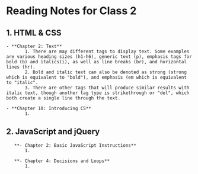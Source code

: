 # Reading Notes for Class 2
  ## 1. HTML & CSS
    - **Chapter 2: Text**
           1. There are may different tags to display text. Some examples are various heading sizes (h1-h6), generic text (p), emphasis tags for bold (b) and italics(i), as well as line breaks (br), and horizontal lines (hr).
           2. Bold and italic text can also be denoted as strong (strong which is equivalent to "bold"), and emphasis (em which is equivalent to "italic". 
           3. There are other tags that will produce similar results with italic text, though another tag type is strikethrough or "del", which both create a single line through the text.
           
    - **Chapter 10: Introducing CS**
           1. 
       
  ## 2. JavaScript and jQuery
       **- Chapter 2: Basic JavaScript Instructions**
           1.
       
       **- Chapter 4: Decisions and Loops**
           1. 
